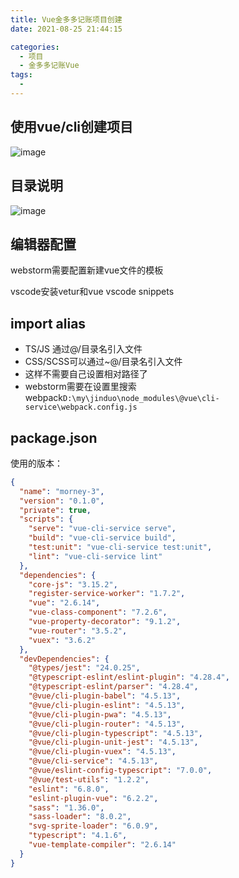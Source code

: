 ```yaml
---
title: Vue金多多记账项目创建
date: 2021-08-25 21:44:15

categories:
  - 项目
  - 金多多记账Vue
tags:
  - 
---
```



## 使用vue/cli创建项目
![image](https://cdn.jsdelivr.net/gh/botshen/cdn@master/20210813/image.7jcj4qhq6gg0.png)
## 目录说明
![image](https://cdn.jsdelivr.net/gh/botshen/cdn@master/20210813/image.6thnhy2cubk0.png)
## 编辑器配置
webstorm需要配置新建vue文件的模板

vscode安装vetur和vue vscode snippets
## import alias
- TS/JS 通过@/目录名引入文件
- CSS/SCSS可以通过~@/目录名引入文件
- 这样不需要自己设置相对路径了
- webstorm需要在设置里搜索webpack`D:\my\jinduo\node_modules\@vue\cli-service\webpack.config.js`
## package.json
使用的版本：
```json
{
  "name": "morney-3",
  "version": "0.1.0",
  "private": true,
  "scripts": {
    "serve": "vue-cli-service serve",
    "build": "vue-cli-service build",
    "test:unit": "vue-cli-service test:unit",
    "lint": "vue-cli-service lint"
  },
  "dependencies": {
    "core-js": "3.15.2",
    "register-service-worker": "1.7.2",
    "vue": "2.6.14",
    "vue-class-component": "7.2.6",
    "vue-property-decorator": "9.1.2",
    "vue-router": "3.5.2",
    "vuex": "3.6.2"
  },
  "devDependencies": {
    "@types/jest": "24.0.25",
    "@typescript-eslint/eslint-plugin": "4.28.4",
    "@typescript-eslint/parser": "4.28.4",
    "@vue/cli-plugin-babel": "4.5.13",
    "@vue/cli-plugin-eslint": "4.5.13",
    "@vue/cli-plugin-pwa": "4.5.13",
    "@vue/cli-plugin-router": "4.5.13",
    "@vue/cli-plugin-typescript": "4.5.13",
    "@vue/cli-plugin-unit-jest": "4.5.13",
    "@vue/cli-plugin-vuex": "4.5.13",
    "@vue/cli-service": "4.5.13",
    "@vue/eslint-config-typescript": "7.0.0",
    "@vue/test-utils": "1.2.2",
    "eslint": "6.8.0",
    "eslint-plugin-vue": "6.2.2",
    "sass": "1.36.0",
    "sass-loader": "8.0.2",
    "svg-sprite-loader": "6.0.9",
    "typescript": "4.1.6",
    "vue-template-compiler": "2.6.14"
  }
}
```
